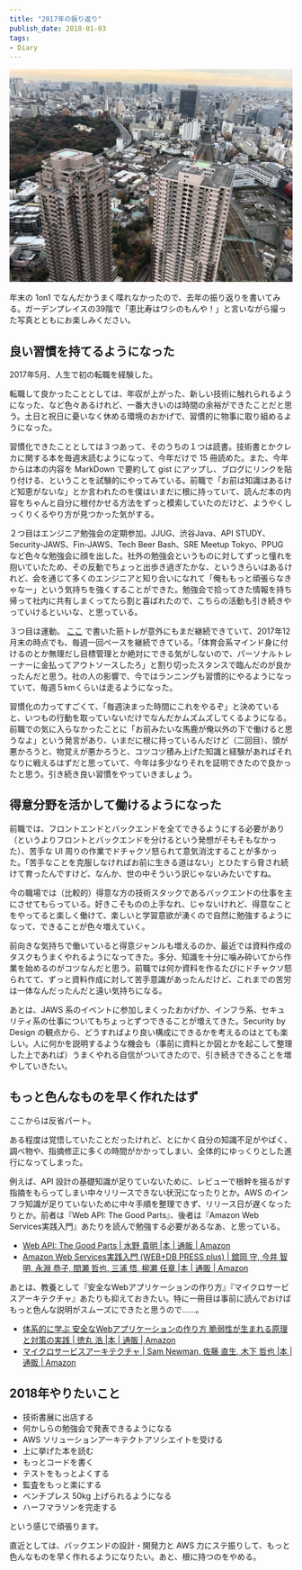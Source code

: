 ```yaml
---
title: "2017年の振り返り"
publish_date: 2018-01-03
tags:
- Diary
---
```


![](../../../assets/1514937600-1.jpg)

年末の 1on1
でなんだかうまく喋れなかったので、去年の振り返りを書いてみる。ガーデンプレイスの39階で「恵比寿はワシのもんや！」と言いながら撮った写真とともにお楽しみください。

## 良い習慣を持てるようになった

2017年5月、人生で初の転職を経験した。

転職して良かったこととしては、年収が上がった、新しい技術に触れられるようになった、など色々あるけれど、一番大きいのは時間の余裕ができたことだと思う。土日と祝日に憂いなく休める環境のおかげで、習慣的に物事に取り組めるようになった。

習慣化できたこととしては３つあって、そのうちの１つは読書。技術書とかクレカに関する本を毎週末読むようになって、今年だけで 15
冊読めた。また、今年からは本の内容を MarkDown で要約して gist
にアップし、ブログにリンクを貼り付ける、ということを試験的にやってみている。前職で「お前は知識はあるけど知恵がないな」とか言われたのを僕はいまだに根に持っていて、読んだ本の内容をちゃんと自分に根付かせる方法をずっと模索していたのだけど、ようやくしっくりくるやり方が見つかった気がする。

２つ目はエンジニア勉強会の定期参加。JJUG、渋谷Java、API STUDY、Security-JAWS、Fin-JAWS、Tech Beer
Bash、SRE Meetup Tokyo、PPUG
など色々な勉強会に顔を出した。社外の勉強会というものに対してずっと憧れを抱いていたため、その反動でちょっと出歩き過ぎたかな、というきらいはあるけれど、会を通じて多くのエンジニアと知り合いになれて「俺ももっと頑張らなきゃなー」という気持ちを強くすることができた。勉強会で拾ってきた情報を持ち帰って社内に共有しまくってたら割と喜ばれたので、こちらの活動も引き続きやっていけるといいな、と思っている。

３つ目は運動。 [ここ](/2017/05/1493856000)
で書いた筋トレが意外にもまだ継続できていて、2017年12月末の時点でも、毎週一回ペースを継続できている。「体育会系マインド身に付けるのとか無理だし目標管理とか絶対にできる気がしないので、パーソナルトレーナーに金払ってアウトソースしたろ」と割り切ったスタンスで臨んだのが良かったんだと思う。社の人の影響で、今ではランニングも習慣的にやるようになっていて、毎週５kmくらいは走るようになった。

習慣化の力ってすごくて、「毎週決まった時間にこれをやるぞ」と決めていると、いつもの行動を取っていないだけでなんだかムズムズしてくるようになる。前職での気に入らなかったことに「お前みたいな馬鹿が俺以外の下で働けると思うなよ」という発言があり、いまだに根に持っているんだけど（二回目）、頭が悪かろうと、物覚えが悪かろうと、コツコツ積み上げた知識と経験があればそれなりに戦えるはずだと思っていて、今年は多少なりそれを証明できたので良かったと思う。引き続き良い習慣をやっていきましょう。

## 得意分野を活かして働けるようになった

前職では、フロントエンドとバックエンドを全てできるようにする必要があり（というよりフロントとバックエンドを分けるという発想がそもそもなかった）、苦手な UI
周りの作業でドチャクソ怒られて意気消沈することが多かった。「苦手なことを克服しなければお前に生きる道はない」とひたすら脅され続けて育ったんですけど、なんか、世の中そういう訳じゃないみたいですね。

今の職場では（比較的）得意な方の技術スタックであるバックエンドの仕事を主にさせてもらっている。好きこそものの上手なれ、じゃないけれど、得意なことをやってると楽しく働けて、楽しいと学習意欲が湧くので自然に勉強するようになって、できることが色々増えていく。

前向きな気持ちで働いていると得意ジャンルも増えるのか、最近では資料作成のタスクもうまくやれるようになってきた。多分、知識を十分に噛み砕いてから作業を始めるのがコツなんだと思う。前職では何か資料を作るたびにドチャクソ怒られてて、ずっと資料作成に対して苦手意識があったんだけど、これまでの苦労は一体なんだったんだと遠い気持ちになる。

あとは、JAWS 系のイベントに参加しまくったおかげか、インフラ系、セキュリティ系の仕事についてもちょっとずつできることが増えてきた。Security by
Design
の観点から、どうすればより良い構成にできるかを考えるのはとても楽しい。人に何かを説明するような機会も（事前に資料とか図とかを起こして整理した上であれば）うまくやれる自信がついてきたので、引き続きできることを増やしていきたい。

## もっと色んなものを早く作れたはず

ここからは反省パート。

ある程度は覚悟していたことだったけれど、とにかく自分の知識不足がやばく、調べ物や、指摘修正に多くの時間がかかってしまい、全体的にゆっくりとした進行になってしまった。

例えば、API 設計の基礎知識が足りていないために、レビューで根幹を揺るがす指摘をもらってしまい中々リリースできない状況になったりとか。AWS
のインフラ知識が足りていないために中々手順を整理できず、リリース日が遅くなったりとか。前者は『Web API: The Good
Parts』、後者は『Amazon Web Services実践入門』あたりを読んで勉強する必要があるなあ、と思っている。

- [Web API: The Good Parts | 水野 貴明 |本 | 通販 | Amazon](https://www.amazon.co.jp/dp/4873116864/)
- [Amazon Web Services実践入門 (WEB+DB PRESS plus) | 舘岡 守, 今井 智明, 永淵 恭子, 間瀬 哲也, 三浦 悟, 柳瀬 任章 |本 | 通販 | Amazon](https://www.amazon.co.jp/dp/4774176737/)

あとは、教養として『安全なWebアプリケーションの作り方』『マイクロサービスアーキテクチャ』あたりも抑えておきたい。特に一冊目は事前に読んでおけばもっと色んな説明がスムーズにできたと思うので……。

- [体系的に学ぶ 安全なWebアプリケーションの作り方 脆弱性が生まれる原理と対策の実践 | 徳丸 浩 |本 | 通販 | Amazon](https://www.amazon.co.jp/dp/4797361190/)
- [マイクロサービスアーキテクチャ | Sam Newman, 佐藤 直生, 木下 哲也 |本 | 通販 | Amazon](https://www.amazon.co.jp/dp/4873117607/)

## 2018年やりたいこと

- 技術書展に出店する
- 何かしらの勉強会で発表できるようになる
- AWS ソリューションアーキテクトアソシエイトを受ける
- 上に挙げた本を読む
- もっとコードを書く
- テストをもっとよくする
- 監査をもっと楽にする
- ベンチプレス 50kg 上げられるようになる
- ハーフマラソンを完走する

という感じで頑張ります。

直近としては、バックエンドの設計・開発力と AWS 力にステ振りして、もっと色んなものを早く作れるようになりたい。あと、根に持つのをやめる。
